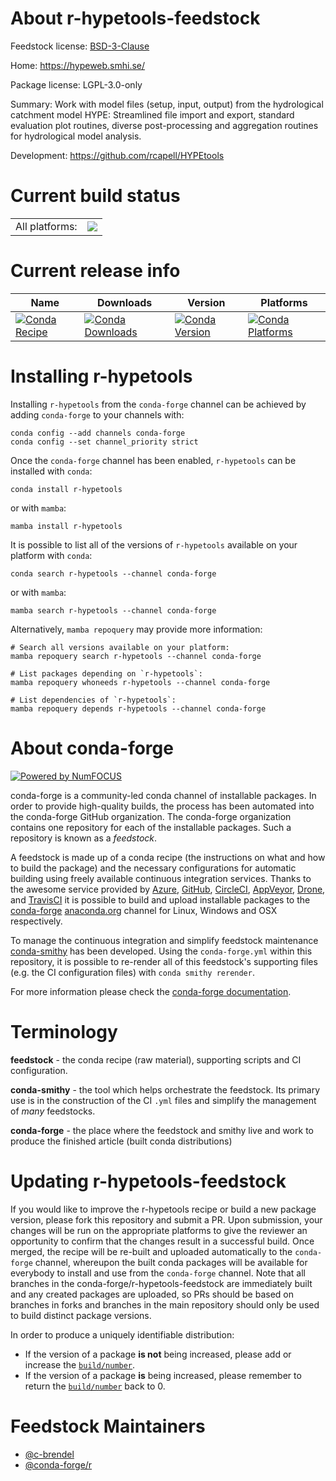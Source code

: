 About r-hypetools-feedstock
===========================

Feedstock license: [BSD-3-Clause](https://github.com/conda-forge/r-hypetools-feedstock/blob/main/LICENSE.txt)

Home: https://hypeweb.smhi.se/

Package license: LGPL-3.0-only

Summary: Work with model files (setup, input, output) from the hydrological catchment model HYPE: Streamlined file import and export, standard evaluation plot routines, diverse post-processing and aggregation routines for hydrological model analysis.

Development: https://github.com/rcapell/HYPEtools

Current build status
====================


<table><tr><td>All platforms:</td>
    <td>
      <a href="https://dev.azure.com/conda-forge/feedstock-builds/_build/latest?definitionId=17257&branchName=main">
        <img src="https://dev.azure.com/conda-forge/feedstock-builds/_apis/build/status/r-hypetools-feedstock?branchName=main">
      </a>
    </td>
  </tr>
</table>

Current release info
====================

| Name | Downloads | Version | Platforms |
| --- | --- | --- | --- |
| [![Conda Recipe](https://img.shields.io/badge/recipe-r--hypetools-green.svg)](https://anaconda.org/conda-forge/r-hypetools) | [![Conda Downloads](https://img.shields.io/conda/dn/conda-forge/r-hypetools.svg)](https://anaconda.org/conda-forge/r-hypetools) | [![Conda Version](https://img.shields.io/conda/vn/conda-forge/r-hypetools.svg)](https://anaconda.org/conda-forge/r-hypetools) | [![Conda Platforms](https://img.shields.io/conda/pn/conda-forge/r-hypetools.svg)](https://anaconda.org/conda-forge/r-hypetools) |

Installing r-hypetools
======================

Installing `r-hypetools` from the `conda-forge` channel can be achieved by adding `conda-forge` to your channels with:

```
conda config --add channels conda-forge
conda config --set channel_priority strict
```

Once the `conda-forge` channel has been enabled, `r-hypetools` can be installed with `conda`:

```
conda install r-hypetools
```

or with `mamba`:

```
mamba install r-hypetools
```

It is possible to list all of the versions of `r-hypetools` available on your platform with `conda`:

```
conda search r-hypetools --channel conda-forge
```

or with `mamba`:

```
mamba search r-hypetools --channel conda-forge
```

Alternatively, `mamba repoquery` may provide more information:

```
# Search all versions available on your platform:
mamba repoquery search r-hypetools --channel conda-forge

# List packages depending on `r-hypetools`:
mamba repoquery whoneeds r-hypetools --channel conda-forge

# List dependencies of `r-hypetools`:
mamba repoquery depends r-hypetools --channel conda-forge
```


About conda-forge
=================

[![Powered by
NumFOCUS](https://img.shields.io/badge/powered%20by-NumFOCUS-orange.svg?style=flat&colorA=E1523D&colorB=007D8A)](https://numfocus.org)

conda-forge is a community-led conda channel of installable packages.
In order to provide high-quality builds, the process has been automated into the
conda-forge GitHub organization. The conda-forge organization contains one repository
for each of the installable packages. Such a repository is known as a *feedstock*.

A feedstock is made up of a conda recipe (the instructions on what and how to build
the package) and the necessary configurations for automatic building using freely
available continuous integration services. Thanks to the awesome service provided by
[Azure](https://azure.microsoft.com/en-us/services/devops/), [GitHub](https://github.com/),
[CircleCI](https://circleci.com/), [AppVeyor](https://www.appveyor.com/),
[Drone](https://cloud.drone.io/welcome), and [TravisCI](https://travis-ci.com/)
it is possible to build and upload installable packages to the
[conda-forge](https://anaconda.org/conda-forge) [anaconda.org](https://anaconda.org/)
channel for Linux, Windows and OSX respectively.

To manage the continuous integration and simplify feedstock maintenance
[conda-smithy](https://github.com/conda-forge/conda-smithy) has been developed.
Using the ``conda-forge.yml`` within this repository, it is possible to re-render all of
this feedstock's supporting files (e.g. the CI configuration files) with ``conda smithy rerender``.

For more information please check the [conda-forge documentation](https://conda-forge.org/docs/).

Terminology
===========

**feedstock** - the conda recipe (raw material), supporting scripts and CI configuration.

**conda-smithy** - the tool which helps orchestrate the feedstock.
                   Its primary use is in the construction of the CI ``.yml`` files
                   and simplify the management of *many* feedstocks.

**conda-forge** - the place where the feedstock and smithy live and work to
                  produce the finished article (built conda distributions)


Updating r-hypetools-feedstock
==============================

If you would like to improve the r-hypetools recipe or build a new
package version, please fork this repository and submit a PR. Upon submission,
your changes will be run on the appropriate platforms to give the reviewer an
opportunity to confirm that the changes result in a successful build. Once
merged, the recipe will be re-built and uploaded automatically to the
`conda-forge` channel, whereupon the built conda packages will be available for
everybody to install and use from the `conda-forge` channel.
Note that all branches in the conda-forge/r-hypetools-feedstock are
immediately built and any created packages are uploaded, so PRs should be based
on branches in forks and branches in the main repository should only be used to
build distinct package versions.

In order to produce a uniquely identifiable distribution:
 * If the version of a package **is not** being increased, please add or increase
   the [``build/number``](https://docs.conda.io/projects/conda-build/en/latest/resources/define-metadata.html#build-number-and-string).
 * If the version of a package **is** being increased, please remember to return
   the [``build/number``](https://docs.conda.io/projects/conda-build/en/latest/resources/define-metadata.html#build-number-and-string)
   back to 0.

Feedstock Maintainers
=====================

* [@c-brendel](https://github.com/c-brendel/)
* [@conda-forge/r](https://github.com/conda-forge/r/)

